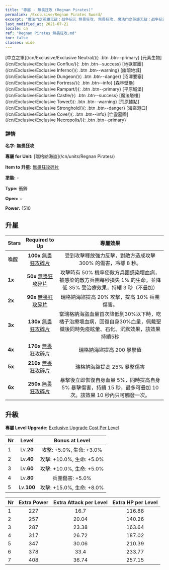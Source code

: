 ```yaml
---
title: "專屬 - 無畏狂攻 (Regnan Pirates)"
permalink: /Exclusive/Regnan Pirates Sword/
excerpt: "魔法门之英雄无敌：战争纪元 無畏狂攻. 無畏狂攻. 魔法门之英雄无敌：战争纪元 專屬 無畏狂攻. 瑞格納海盜 專屬."
last_modified_at: 2021-07-21
locale: cn
ref: "Regnan Pirates 無畏狂攻.md"
toc: false
classes: wide
---
```

 [中立之軍](/cn/Exclusive/Exclusive Neutral/){: .btn .btn--primary} [元素生物](/cn/Exclusive/Exclusive Conflux/){: .btn .btn--success} [地獄軍團](/cn/Exclusive/Exclusive Inferno/){: .btn .btn--warning} [幽暗地城](/cn/Exclusive/Exclusive Dungeon/){: .btn .btn--danger} [沼澤要塞](/cn/Exclusive/Exclusive Fortress/){: .btn .btn--info} [森林壁壘](/cn/Exclusive/Exclusive Rampart/){: .btn .btn--primary} [平原城堡](/cn/Exclusive/Exclusive Castle/){: .btn .btn--success} [魔法塔樓](/cn/Exclusive/Exclusive Tower/){: .btn .btn--warning} [荒原據點](/cn/Exclusive/Exclusive Stronghold/){: .btn .btn--danger} [海盜港口](/cn/Exclusive/Exclusive Cove/){: .btn .btn--info} [亡靈墓園](/cn/Exclusive/Exclusive Necropolis/){: .btn .btn--primary} 

### 詳情
 **名字: 無畏狂攻** 

 **專屬 for Unit:** [瑞格納海盜](/cn/units/Regnan Pirates/) 

 **Item to 升星:** [無畏狂攻碎片](/cn/Items/con_912/)

 **塗裝:** -

 **Type:** 衝鋒

 **Open:** +

 **Power:** 1510

## 升星

  |     Stars    |  Required to Up | 專屬效果 |
  |:-------------|:---------------:|:---------------:|
  |  喚醒  | **100x** [無畏狂攻碎片](/cn/Items/con_912/) | 受到攻擊釋放強力反擊，對敵方造成攻擊 300% 的傷害，冷卻 8 秒。 |
  | **1x** <i class="fas fa-star"/> | **50x** [無畏狂攻碎片](/cn/Items/con_912/) | 攻擊時有 50% 機率使敵方兵團感染壞血病，被感染的敵方兵團每秒損失 1% 的生命，並降低 35% 受治療效果，持續 3 秒（不疊加） |
  | **2x** <i class="fas fa-star"/> | **90x** [無畏狂攻碎片](/cn/Items/con_912/) | 瑞格納海盜提高 20% 攻擊，提高 10% 兵團傷害。 |
  | **3x** <i class="fas fa-star"/> | **130x** [無畏狂攻碎片](/cn/Items/con_912/) | 當瑞格納海盜血量首次降低到30%以下時，吃橘子治療壞血病，回復自身30%血量，佩戴聖徽後同時免疫眩暈、石化、沉默效果，該效果持續5秒 |
  | **4x** <i class="fas fa-star"/> | **170x** [無畏狂攻碎片](/cn/Items/con_912/) | 瑞格納海盜提高 200 暴擊值 |
  | **5x** <i class="fas fa-star"/> | **210x** [無畏狂攻碎片](/cn/Items/con_912/) | 瑞格納海盜提高 25% 暴擊傷害 |
  | **6x** <i class="fas fa-star"/> | **250x** [無畏狂攻碎片](/cn/Items/con_912/) | 暴擊後立即恢復自身血量 5%，同時提高自身 5% 暴擊傷害，持續 15 秒，最多可疊加 10 次。該效果 10 秒內只可觸發一次。 |


## 升級
 **專屬 Level Upgrade:** [Exclusive Upgrade Cost Per Level](/Exclusive/ExclusiveUpgradeCostPerLevel/)

  |  Nr  |   Level  | Bonus at Level |
  |:-----|:--------:|:--------------:|
  | 1 | Lv.**20** | 攻擊: +5.0%, 生命: +3.0% |
  | 2 | Lv.**40** | 攻擊: +10.0%, 生命: +5.0% |
  | 3 | Lv.**60** | 攻擊: +10.0%, 生命: +5.0% |
  | 4 | Lv.**80** | 兵團傷害: +5.0% |
  | 5 | Lv.**100** | 攻擊: +15.0%, 生命: +8.0% |


  |  Nr  |  Extra Power | Extra Attack per Level | Extra HP per Level |
  |:-----|:--------:|:--------:|:--------:|
  | 1 | 227 | 16.7 | 116.88 |
  | 2 | 257 | 20.04 | 140.26 |
  | 3 | 287 | 23.38 | 163.64 |
  | 4 | 317 | 26.72 | 187.02 |
  | 5 | 347 | 30.06 | 210.39 |
  | 6 | 378 | 33.4 | 233.77 |
  | 7 | 408 | 36.74 | 257.15 |


